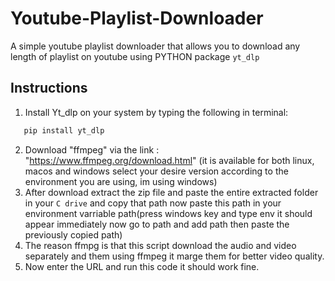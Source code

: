 # Youtube-Playlist-Downloader
A simple youtube playlist downloader that allows you to download any length of playlist on youtube using PYTHON package `yt_dlp`

## **Instructions**
1. Install Yt_dlp on your system by typing the following in terminal:
```bash
   pip install yt_dlp
```
2. Download "ffmpeg" via the link : "https://www.ffmpeg.org/download.html" (it is available for both linux, macos and windows select your desire version according to the environment you are using, im using windows)
3. After download extract the zip file and paste the entire extracted folder in your `C drive` and copy that path now paste this path in your environment varriable path(press windows key and type env it should appear immediately now go to path and add path then paste the previously copied path)
4. The reason ffmpg is that this script download the audio and video separately and them using ffmpeg it marge them for better video quality.
5. Now enter the URL and run this code it should work fine.
